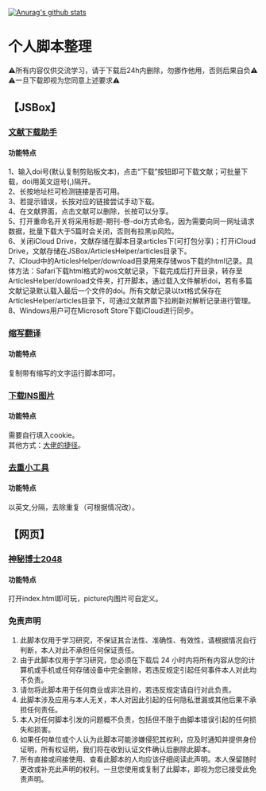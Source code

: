 [![Anurag's github stats](https://github-readme-stats.vercel.app/api?username=evilbutcher)](https://github.com/anuraghazra/github-readme-stats)

# 个人脚本整理
⚠️所有内容仅供交流学习，请于下载后24h内删除，勿挪作他用，否则后果自负⚠️  
⚠️一旦下载即视为您同意上述要求⚠️
## 【JSBox】
### [文献下载助手](https://github.com/evilbutcher/Code/tree/master/%E6%96%87%E7%8C%AE%E4%B8%8B%E8%BD%BD/%E6%96%87%E7%8C%AE%E4%B8%8B%E8%BD%BD%E5%8A%A9%E6%89%8B5.1)
#### 功能特点
1、输入doi号(默认复制剪贴板文本)，点击“下载”按钮即可下载文献；可批量下载，doi用英文逗号(,)隔开。  
2、长按地址栏可检测链接是否可用。  
3、若提示错误，长按对应的链接尝试手动下载。  
4、在文献界面，点击文献可以删除，长按可以分享。  
5、打开重命名开关将采用标题-期刊-卷-doi方式命名，因为需要向同一网址请求数据，批量下载大于5篇时会关闭，否则有拉黑ip风险。  
6、关闭iCloud Drive，文献存储在脚本目录articles下(可打包分享)；打开iCloud Drive，文献存储在JSBox/ArticlesHelper/articles目录下。  
7、iCloud中的ArticlesHelper/download目录用来存储wos下载的html记录。具体方法：Safari下载html格式的wos文献记录，下载完成后打开目录，转存至ArticlesHelper/download文件夹，打开脚本，通过载入文件解析doi，若有多篇文献记录默认载入最后一个文件的doi。所有文献记录以txt格式保存在ArticlesHelper/articles目录下，可通过文献界面下拉刷新对解析记录进行管理。  
8、Windows用户可在Microsoft Store下载iCloud进行同步。  

### [缩写翻译](https://github.com/evilbutcher/Code/blob/master/%E7%BC%A9%E5%86%99%E7%BF%BB%E8%AF%91/1.2%E7%BC%A9%E5%86%99%E7%BF%BB%E8%AF%91%E8%BE%93%E5%85%A5%E7%B2%98%E8%B4%B4%E5%B9%B6%E5%AD%98.js)
#### 功能特点
复制带有缩写的文字运行脚本即可。

### [下载INS图片](https://github.com/evilbutcher/Code/blob/master/%E4%B8%8B%E8%BD%BDINS%E5%9B%BE%E7%89%87.js)
#### 功能特点
需要自行填入cookie。  
其他方式：[大佬的捷径](https://www.icloud.com/shortcuts/3b6e85cd3f114ac79baf056765127dae)。

### [去重小工具](https://github.com/evilbutcher/Code/blob/master/%E5%8E%BB%E9%87%8D%E5%B7%A5%E5%85%B7.js)
#### 功能特点
以英文,分隔，去除重复（可根据情况改）。

## 【网页】
### [神秘博士2048](https://github.com/evilbutcher/Code/tree/master/MyWeb/custome%202048)
#### 功能特点
打开index.html即可玩，picture内图片可自定义。  

### 免责声明
1. 此脚本仅用于学习研究，不保证其合法性、准确性、有效性，请根据情况自行判断，本人对此不承担任何保证责任。
2. 由于此脚本仅用于学习研究，您必须在下载后 24 小时内将所有内容从您的计算机或手机或任何存储设备中完全删除，若违反规定引起任何事件本人对此均不负责。
3. 请勿将此脚本用于任何商业或非法目的，若违反规定请自行对此负责。
4. 此脚本涉及应用与本人无关，本人对因此引起的任何隐私泄漏或其他后果不承担任何责任。
5. 本人对任何脚本引发的问题概不负责，包括但不限于由脚本错误引起的任何损失和损害。
6. 如果任何单位或个人认为此脚本可能涉嫌侵犯其权利，应及时通知并提供身份证明，所有权证明，我们将在收到认证文件确认后删除此脚本。
7. 所有直接或间接使用、查看此脚本的人均应该仔细阅读此声明。本人保留随时更改或补充此声明的权利。一旦您使用或复制了此脚本，即视为您已接受此免责声明。
